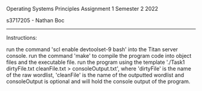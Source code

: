 Operating Systems Principles Assignment 1
Semester 2 2022

s3717205 - Nathan Boc

---------------

Instructions:

run the command 'scl enable devtoolset-9 bash' into the Titan server console.
run the command 'make' to compile the program code into object files and the executable file.
run the program using the template './Task1 dirtyFile.txt cleanFile.txt > consoleOutput.txt',
where 'dirtyFile' is the name of the raw wordlist, 'cleanFile' is the name of the outputted wordlist and consoleOutput is optional and will hold the console output of the program.
